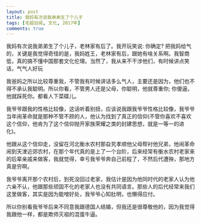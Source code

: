 ```yaml
---
layout: post
title: 我妈有次说我弟弟生了个儿子
tags: [毛姐旧闻, 文化, 2017年]
comments: true
---
```

  
我妈有次说我弟弟生了个儿子，老林家有后了。我开玩笑说: 你确定? 把我妈给气的，关键是我觉得奇怪的是，我妈姓王，老林家有后，跟她有啥关系啊。我智商低，真的搞不懂中国那套文化伦理。当然了，我从来不干涉他们，有时候讲点笑话，气气人好玩

我爸妈之所以比较尊重我，不管我有时候讲话多么气人，主要还是因为，他们也不得不承认我聪明。所以你看，不管男人还是父母，你聪明，他就尊重你; 你傻逼，他就踩死你。都看人下菜碟儿。

我爷爷跟我的性格比较像，这话听着别扭，应该说我跟我爷爷性格比较像，我爷爷当年闹革命就是那种不管不顾的人，他认为找到了真正的信仰(不管你喜欢不喜欢这个信仰，他肯为了这个信仰抛开家族荣耀之类的封建思想，就是一等一的进化)。

他跟从这个信仰走，没留在河北衡水农村那旮旯孝顺他父母帮衬他兄弟，他闹革命闹到天津近郊农村，在那个年代真的是上了一个台阶，后来经常有衡水农村老家来的后辈亲戚来做客，我就觉得，幸亏我爷爷奔自己前程了，不然后代遭殃，那地方真是穷啊。

我爷爷离开那个农村后，到死没回过老家，我估计是因为他同时代的老家人认为他六亲不认，他跟那些顽固不化的老家人也没有共同语言。那些人的后代经常来我们这里做客，其实是因为能噌好处，我爷爷心知肚明，也懒得应付。

所以你别看我爷爷后来不同意我跟德国人结婚，但我还是很尊敬他的，因为我觉得我跟他一样，都是欺师灭祖的混蛋牛逼。
